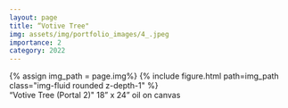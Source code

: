 ```yaml
---
layout: page
title: “Votive Tree"
img: assets/img/portfolio_images/4_.jpeg
importance: 2
category: 2022
---
```


<div class="row">
    <div class="col-sm mt-3 mt-md-0">
        {% assign img_path = page.img%}
        {% include figure.html path=img_path  class="img-fluid rounded z-depth-1" %}
    </div>
</div>
<div class="caption">
    “Votive Tree (Portal 2)"
    18” x 24”
    oil on canvas
</div>
